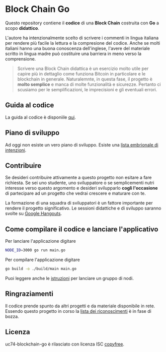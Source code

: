 # Block Chain Go

Questo repository contiene il **codice** di una **Block Chain** costruita con **Go** a scopo **didattico**.

L'autore ha intenzionalmente scelto di scrivere i commenti in lingua italiana
per rendere più facile la lettura e la compresione del codice.
Anche se molti italiani hanno una buona conoscenza dell'inglese,
l'avere del materiale scritto in lingua madre può costituire una barriera in meno verso la comprensione.

> Scrivere una Block Chain didattica è un esercizio molto utile per capire più in dettaglio come funziona Bitcoin in
> particolare e le blockchain in generale.
> Naturalemnte, in questa fase, il progetto è **molto semplice** e manca di molte funzionalità e sicurezze.
> Pertanto ci scusiamo per le semplificazioni, le imprecisioni e gli eventuali errori.

## Guida al codice

La guida al codice è disponiile [qui](./doc/guida-al-codice.md).

## Piano di sviluppo

Ad oggi non esiste un vero piano di sviluppo. Esiste una [lista embrionale di intenzioni](./doc/lista-delle-intenzioni.md).

## Contribuire

Se desideri contribuire attivamente a questo progetto non esitare a fare richiesta.
Se sei uno studente, uno sviluppatore o se semplicementi nutri interesse verso questo argomento
e desideri svilupparlo **cogli l'occasione** di partecipare ad un progetto che vedrai crescere e maturare con te.

La formazione di una squadra di sviluppatori è un fattore importante per rendere il progetto significativo.
Le sessioni didattiche e di sviluppo saranno svolte su [Google Hangouts](https://hangouts.google.com/call/H31OeGPrGF-psacIBO5bAEEI).

## Come compilare il codice e lanciare l'applicativo

Per lanciare l'applicazione digitare

```bash
NODE_ID=3000 go run main.go
```

Per compilare l'applicazione digitare

```bash
go build -o ./build/main main.go
```

Puoi leggere anche le [istruzioni](./doc/run-test) per lanciare un gruppo di nodi.

## Ringraziamenti

Il codice prende spunto da altri progetti e da materiale disponibile in rete.
Essendo questo progetto in corso la [lista dei riconoscimenti](./doc/riferimenti.md) è in fase di bozza.

## Licenza

uc74-blockchain-go è rilasciato con licenza ISC [copyfree](http://copyfree.org).
